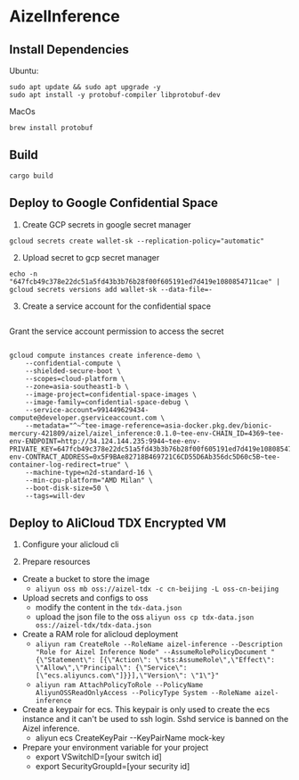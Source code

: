 # AizelInference

## Install Dependencies
Ubuntu:
```
sudo apt update && sudo apt upgrade -y
sudo apt install -y protobuf-compiler libprotobuf-dev
```
MacOs
```
brew install protobuf
```

## Build 
```
cargo build
```

## Deploy to Google Confidential Space
1. Create GCP secrets in google secret manager
```shell
gcloud secrets create wallet-sk --replication-policy="automatic"
```

2. Upload secret to gcp secret manager
```shell
echo -n "647fcb49c378e22dc51a5fd43b3b76b28f00f605191ed7d419e1080854711cae" | gcloud secrets versions add wallet-sk --data-file=-
```
3. Create a service account for the confidential space
```

```


Grant the service account permission to access the secret
```shell
```

```shell
gcloud compute instances create inference-demo \
    --confidential-compute \
    --shielded-secure-boot \
    --scopes=cloud-platform \
    --zone=asia-southeast1-b \
    --image-project=confidential-space-images \
    --image-family=confidential-space-debug \
    --service-account=991449629434-compute@developer.gserviceaccount.com \
    --metadata="^~^tee-image-reference=asia-docker.pkg.dev/bionic-mercury-421809/aizel/aizel_inference:0.1.0~tee-env-CHAIN_ID=4369~tee-env-ENDPOINT=http://34.124.144.235:9944~tee-env-PRIVATE_KEY=647fcb49c378e22dc51a5fd43b3b76b28f00f605191ed7d419e1080854711cae~tee-env-CONTRACT_ADDRESS=0x5F9BAe82718B469721C6CD55D6Ab356dc5D60c5B~tee-container-log-redirect=true" \
    --machine-type=n2d-standard-16 \
    --min-cpu-platform="AMD Milan" \
    --boot-disk-size=50 \
    --tags=will-dev
```

## Deploy to AliCloud TDX Encrypted VM
1. Configure your alicloud cli

1. Prepare resources

- Create a bucket to store the image
    - `aliyun oss mb oss://aizel-tdx -c cn-beijing -L oss-cn-beijing` 
- Upload secrets and configs to oss
    - modify the content in the `tdx-data.json` 
    - upload the json file to the oss `aliyun oss cp tdx-data.json oss://aizel-tdx/tdx-data.json`
- Create a RAM role for alicloud deployment
    - `aliyun ram CreateRole --RoleName aizel-inference --Description "Role for Aizel Inference Node" --AssumeRolePolicyDocument "{\"Statement\": [{\"Action\": \"sts:AssumeRole\",\"Effect\": \"Allow\",\"Principal\": {\"Service\": [\"ecs.aliyuncs.com\"]}}],\"Version\": \"1\"}"`
    - `aliyun ram AttachPolicyToRole --PolicyName AliyunOSSReadOnlyAccess --PolicyType System --RoleName aizel-inference`
- Create a keypair for ecs. This keypair is only used to create the ecs instance and it can't be used to ssh login. Sshd service is banned on the Aizel inference.
    - aliyun ecs CreateKeyPair --KeyPairName mock-key
- Prepare your environment variable for your project
    - export VSwitchID=[your switch id]
    - export SecurityGroupId=[your security id]
